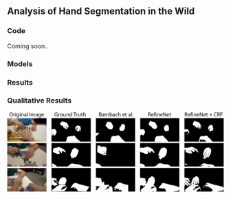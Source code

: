 ## Analysis of Hand Segmentation in the Wild

### Code
Coming soon..

### Models

### Results

### Qualitative Results
![Qualitative results for EgoHands dataset:](images/modelPerf.png)

